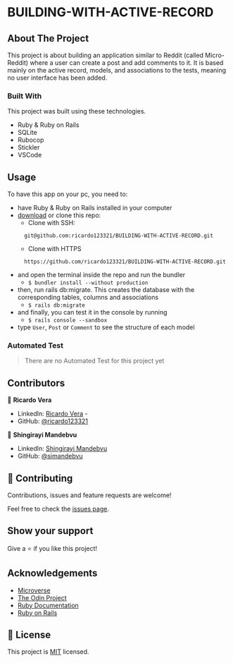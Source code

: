 # BUILDING-WITH-ACTIVE-RECORD

<!-- ABOUT THE PROJECT -->
## About The Project

This project is about building an application similar to Reddit (called Micro-Reddit) where a user can create a post and add comments to it. It is based mainly on the active record, models, and associations to the tests, meaning no user interface has been added.

### Built With
This project was built using these technologies.
* Ruby & Ruby on Rails
* SQLite
* Rubocop
* Stickler
* VSCode

<!-- INSTALLATION -->
## Usage

To have this app on your pc, you need to:
* have Ruby & Ruby on Rails installed in your computer
* [download](https://github.com/ricardo123321/BUILDING-WITH-ACTIVE-RECORD/archive/feature.zip) or clone this repo:
  - Clone with SSH:
  ```
    git@github.com:ricardo123321/BUILDING-WITH-ACTIVE-RECORD.git
  ```
  - Clone with HTTPS
  ```
    https://github.com/ricardo123321/BUILDING-WITH-ACTIVE-RECORD.git
  ```
* and open the terminal inside the repo and run the bundler
  - ```$ bundler install --without production```
* then, run rails db:migrate. This creates the database with the corresponding tables, columns and associations
  - ```$ rails db:migrate```
* and finally, you can test it in the console by running
  - ```$ rails console --sandbox```
* type ``User``, ``Post`` or ``Comment`` to see the structure of each model

<!-- AUTOMATED TEST -->
### Automated Test

> There are no Automated Test for this project yet

<!-- CONTACT -->
## Contributors

👤 **Ricardo Vera** 
    
- LinkedIn: [Ricardo Vera](https://www.linkedin.com/in/ricardo123321/) - 
- GitHub: [@ricardo123321](https://github.com/ricardo123321)


👤 **Shingirayi Mandebvu**

- LinkedIn: [Shingirayi Mandebvu](https://www.linkedin.com/in/simandebvu/)
- GitHub: [@simandebvu](https://github.com/simandebvu)


## :handshake: Contributing

Contributions, issues and feature requests are welcome!

Feel free to check the [issues page](https://github.com/rammazzoti2000/micro_reddit/issues).

## Show your support

Give a :star: if you like this project!

<!-- ACKNOWLEDGEMENTS -->
## Acknowledgements
* [Microverse](https://www.microverse.org/)
* [The Odin Project](https://www.theodinproject.com/)
* [Ruby Documentation](https://www.ruby-lang.org/en/documentation/)
* [Ruby on Rails](https://rubyonrails.org/)


## 📝 License

This project is [MIT](https://opensource.org/licenses/MIT) licensed.